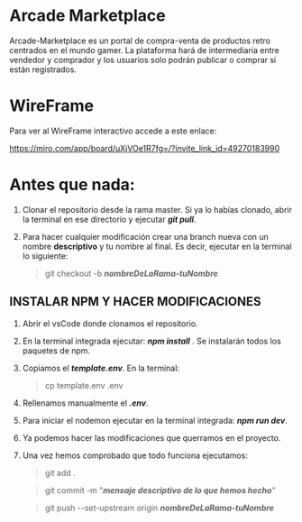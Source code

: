 # Arcade Marketplace

Arcade-Marketplace es un portal de compra-venta de productos retro centrados en el mundo gamer.
La plataforma hará de intermediaria entre vendedor y comprador y los usuarios solo podrán publicar o comprar si están registrados.

# WireFrame

Para ver al WireFrame interactivo accede a este enlace:

https://miro.com/app/board/uXjVOe1R7fg=/?invite_link_id=49270183990

# Antes que nada:

1.  Clonar el repositorio desde la rama master. Si ya lo habías clonado, abrir la terminal en ese directorio y ejecutar **_git pull_**.

2.  Para hacer cualquier modificación crear una branch nueva con un nombre **descriptivo** y tu nombre al final. Es decir, ejecutar en la terminal lo siguiente:

    > git checkout -b **_nombreDeLaRama-tuNombre_**

## INSTALAR NPM Y HACER MODIFICACIONES

1.  Abrir el vsCode donde clonamos el repositorio.

2.  En la terminal integrada ejecutar: **_npm install_** . Se instalarán todos los paquetes de npm.

3.  Copiamos el **_template.env_**. En la terminal:

    > cp template.env .env

4.  Rellenamos manualmente el **_.env_**.

5.  Para iniciar el nodemon ejecutar en la terminal integrada: **_npm run dev_**.

6.  Ya podemos hacer las modificaciones que querramos en el proyecto.

7.  Una vez hemos comprobado que todo funciona ejecutamos:

    > git add .

    > git commit -m "**_mensaje descriptivo de lo que hemos hecho_**"

    > git push --set-upstream origin **_nombreDeLaRama-tuNombre_**
